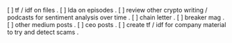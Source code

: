  [ ] tf / idf on files . 
 [ ] lda on episodes . 
 [ ] review other crypto writing / podcasts for sentiment analysis over time . 
 [ ] chain letter . 
 [ ] breaker mag . 
 [ ] other medium posts . 
 [ ] ceo posts . 
 [ ] create tf / idf for company material to try and detect scams . 

